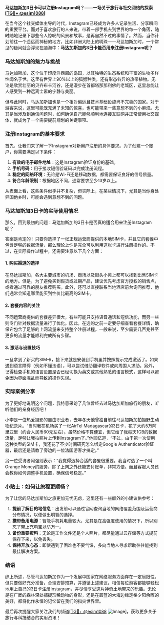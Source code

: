 **马达加斯加3日卡可以注册Instagram吗？——一场关于旅行与社交网络的探索[[TG💪+ @esim1088](https://t.me/s/esim1088)]**

在当今这个社交媒体主导的时代，Instagram已经成为许多人记录生活、分享瞬间的重要平台。而对于喜欢旅行的人来说，带着一部手机去到世界的每一个角落，随时随地记录下那些令人惊叹的风景和故事，是再自然不过的事情了。然而，当你计划前往一个遥远而神秘的地方，比如非洲大陆上的明珠——马达加斯加时，一个常见的疑问就会浮现在脑海中：**马达加斯加的3日卡能否用来注册Instagram呢？**

### 马达加斯加的魅力与挑战

马达加斯加，这个位于印度洋西部的岛国，以其独特的生态系统和丰富的生物多样性闻名于世。这里有世界上90%以上的狐猴种类，还有形态各异的热带植物。无论是欣赏壮丽的贝齐布卡河谷，还是漫步在首都塔那那利佛的老城区，这里总能让人感受到一种远离尘嚣的宁静与美丽。

但与此同时，马达加斯加也是一个相对偏远且技术基础设施尚不完善的国家。对于游客来说，这里可能既充满了未知的惊喜，也可能带来一些意想不到的小麻烦。尤其是当涉及到通信问题时，如何确保自己能够顺利地连接互联网并正常使用社交媒体，就成为了一个需要提前规划的关键事项。

### 注册Instagram的基本要求

首先，让我们来了解一下Instagram对新用户注册的具体要求。为了创建一个账户，你需要满足以下条件：

1. **有效的电子邮件地址**：这是Instagram验证身份的基础。
2. **手机号码**：用于接收短信验证码以完成注册流程。
3. **稳定的网络环境**：无论是Wi-Fi还是移动数据，都需要保证良好的信号质量。
4. **符合年龄限制**：根据地区不同，通常要求至少13岁以上。

从表面上看，这些条件似乎并不复杂，但实际上，在某些情况下，尤其是当你身处异国他乡时，可能会遇到意想不到的问题。

### 马达加斯加3日卡的实际使用情况

那么，回到最初的问题：马达加斯加的3日卡是否真的适合用来注册Instagram呢？

答案是肯定的！只要你选择了一张正规运营商提供的本地SIM卡，并且它的套餐中包含足够的数据流量，那么理论上你是完全可以利用这张卡进行注册操作的。不过，在实际操作过程中，还需要注意以下几个方面：

#### 1. **购买渠道的选择**
   在马达加斯加，各大主要城市的机场、商场以及街头小摊上都可以找到出售SIM卡的地方。但是，为了避免买到假货或过期产品，建议优先考虑官方授权的销售点，或者通过可靠的朋友推荐购买。此外，还可以直接联系当地酒店前台询问推荐，他们通常会知道哪里能买到性价比最高的SIM卡。

#### 2. **套餐内容的关注**
   不同运营商提供的套餐差异很大，有些可能只支持语音通话和短信功能，而另一些则专门针对数据流量进行了优化。因此，在选购之前一定要仔细查看套餐详情，确保它包含了足够的上网流量来支持整个注册过程。一般来说，至少需要几百兆甚至更多的流量才能顺利完成所有步骤。

#### 3. **激活与设置技巧**
   一旦拿到了新买的SIM卡，接下来就是安装到手机里并按照提示完成激活了。如果遇到语言障碍（例如不懂法语），可以尝试借助翻译软件或向周围人求助。另外，记得检查手机的语言设置是否已经切换为英文或其他熟悉的语言模式，这样可以避免因为界面混乱而导致的操作失误。

### 实际案例分享

为了更好地说明这个问题，我特意采访了几位曾经去过马达加斯加旅行的朋友，听听他们的亲身经历吧！

小李是一位热爱摄影的自由职业者，去年冬天他曾独自前往马达加斯加拍摄野生动物纪录片。“当时我在机场买了一张AirTel Madagascar的3日卡，花了大约5万阿里亚里（约合人民币60元左右）。虽然价格不算便宜，但它给了我每天1GB的数据流量，足够让我拍照片上传到Instagram了。”他回忆道，“不过，由于第一次使用这种类型的SIM卡，我还花了不少时间研究怎么绑定Google Authenticator验证器，最后还是请教了旁边的一位法国游客才搞定。”

另一位受访者阿强则表示：“我觉得选择合适的套餐很重要。我当时选了一个叫Orange Money的服务，除了上网之外还能支付账单，非常方便。而且客服人员还会教你如何调整手机设置，确保信号稳定。”

### 小贴士：如何让旅程更顺畅？

为了让您的马达加斯加之旅更加无忧无虑，这里还有一些额外的小建议供参考：

1. **提前了解目的地信息**：出发前可以通过官网查询当地的网络覆盖范围及运营商分布情况，以便做出明智的选择。
2. **携带备用电源**：智能手机耗电量较大，尤其是在高强度使用的情况下，所以别忘了带上充电宝以防万一。
3. **备份重要资料**：无论是工作文件还是个人照片，都尽量通过云存储等方式提前保存下来，以免丢失。
4. **保持开放心态**：即使遇到了困难也不要气馁，多向当地人寻求帮助往往能找到最佳解决方案。

### 结语

综上所述，尽管马达加斯加作为一个发展中国家在网络服务方面存在一定局限性，但只要做好充分准备，合理安排预算，并遵循上述建议，相信每位游客都能够轻松地用上自己的3日卡注册Instagram，并尽情享受这片神奇土地带来的乐趣。无论是在广袤的森林深处捕捉珍稀动物的身影，还是在碧蓝的大海边缘定格夕阳余晖的美好，都将化作永恒的记忆留在我们的指尖世界里。

最后再次提醒大家关注我们的频道[[TG💪+ @esim1088](https://t.me/s/esim1088) ![Image](https://i.postimg.cc/4NQfJmqS/Snipaste-2025-05-13-00-14-12.png)]，获取更多关于旅行与科技结合的实用资讯！